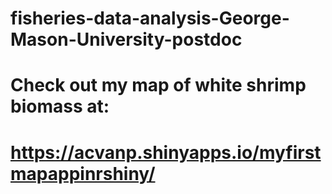 # fisheries-data-analysis-George-Mason-University-postdoc
# Check out my map of white shrimp biomass at:
# https://acvanp.shinyapps.io/myfirstmapappinrshiny/
